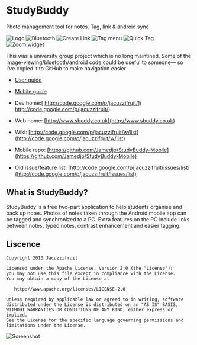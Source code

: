 StudyBuddy
===============

Photo management tool for notes. Tag, link &amp; android sync

![Logo](http://code.google.com/p/jacuzzifruit/logo?cct=1265392110)
![Bluetooth](http://www.sbuddy.co.uk/_/rsrc/1273813491849/pc-user-guide/ScreenShot004.jpg)
![Create Link](http://www.sbuddy.co.uk/_/rsrc/1273813578260/pc-user-guide/ScreenShot020.jpg)
![Tag menu](http://www.sbuddy.co.uk/_/rsrc/1273813664607/pc-user-guide/ScreenShot033.jpg)
![Quick Tag](http://www.sbuddy.co.uk/_/rsrc/1273813525885/pc-user-guide/ScreenShot011.jpg?height=291&width=400)
![Zoom widget](http://www.sbuddy.co.uk/_/rsrc/1273813555403/pc-user-guide/ScreenShot016.jpg)

This was a university group project which is no long maintined. Some of the image-viewing/bluetooth/android code could be useful to someone— so I've copied it to GitHub to make navigation easier.

* [User guide](http://www.sbuddy.co.uk/pc-user-guide)
* [Mobile guide](http://docs.google.com/viewer?a=v&pid=sites&srcid=ZGVmYXVsdGRvbWFpbnxzdHVkeWJ1ZGR5MTB8Z3g6N2YzYzQ0MjU3NTVlMGQxYg)

* Dev home:[ http://code.google.com/p/jacuzzifruit/]( http://code.google.com/p/jacuzzifruit/)
* Web home: [http://www.sbuddy.co.uk](http://www.sbuddy.co.uk)
* Wiki: [http://code.google.com/p/jacuzzifruit/w/list](http://code.google.com/p/jacuzzifruit/w/list)
* Mobile repo: [https://github.com/Jamedjo/StudyBuddy-Mobile](https://github.com/Jamedjo/StudyBuddy-Mobile)
* Old issue/feature list: [http://code.google.com/p/jacuzzifruit/issues/list](http://code.google.com/p/jacuzzifruit/issues/list)


What is StudyBuddy? 
-------------------
StudyBuddy is a free two-part application to help students organise and back up notes. Photos of notes taken through the Android mobile app can be tagged and synchronized to a PC.  Extra features on the PC include links between notes, typed notes, contrast enhancement and easier tagging.


Liscence
--------

    Copyright 2010 Jacuzzifruit

    Licensed under the Apache License, Version 2.0 (the "License");
    you may not use this file except in compliance with the License.
    You may obtain a copy of the License at

       http://www.apache.org/licenses/LICENSE-2.0

    Unless required by applicable law or agreed to in writing, software
    distributed under the License is distributed on an "AS IS" BASIS,
    WITHOUT WARRANTIES OR CONDITIONS OF ANY KIND, either express or implied.
    See the License for the specific language governing permissions and
    limitations under the License.

![Screenshot](http://www.sbuddy.co.uk/_/rsrc/1273813617670/pc-user-guide/ScreenShot026.jpg?height=257&width=400)
